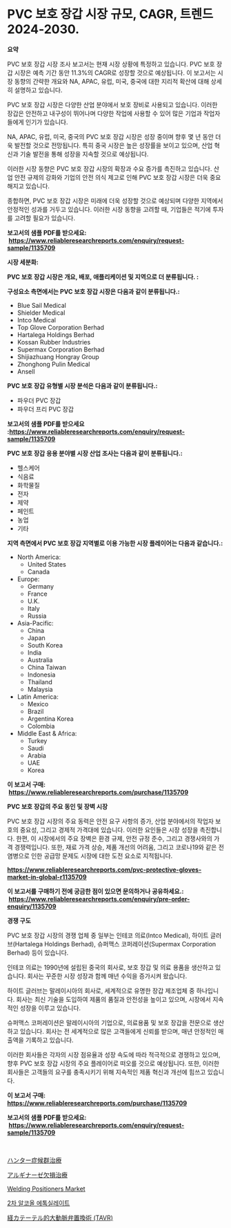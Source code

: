 <p><h1>PVC 보호 장갑 시장 규모, CAGR, 트렌드 2024-2030.</h1></p><p><strong>요약</strong></p>
<p><p>PVC 보호 장갑 시장 조사 보고서는 현재 시장 상황에 특정하고 있습니다. PVC 보호 장갑 시장은 예측 기간 동안 11.3%의 CAGR로 성장할 것으로 예상됩니다. 이 보고서는 시장 동향의 간략한 개요와 NA, APAC, 유럽, 미국, 중국에 대한 지리적 확산에 대해 상세히 설명하고 있습니다.</p><p>PVC 보호 장갑 시장은 다양한 산업 분야에서 보호 장비로 사용되고 있습니다. 이러한 장갑은 안전하고 내구성이 뛰어나며 다양한 작업에 사용할 수 있어 많은 기업과 작업자들에게 인기가 있습니다.</p><p>NA, APAC, 유럽, 미국, 중국의 PVC 보호 장갑 시장은 성장 중이며 향후 몇 년 동안 더욱 발전할 것으로 전망됩니다. 특히 중국 시장은 높은 성장률을 보이고 있으며, 산업 혁신과 기술 발전을 통해 성장을 지속할 것으로 예상됩니다.</p><p>이러한 시장 동향은 PVC 보호 장갑 시장의 확장과 수요 증가를 촉진하고 있습니다. 산업 안전 규제의 강화와 기업의 안전 의식 제고로 인해 PVC 보호 장갑 시장은 더욱 중요해지고 있습니다.</p><p>종합하면, PVC 보호 장갑 시장은 미래에 더욱 성장할 것으로 예상되며 다양한 지역에서 안정적인 성과를 거두고 있습니다. 이러한 시장 동향을 고려할 때, 기업들은 적기에 투자를 고려할 필요가 있습니다.</p></p>
<p><strong>보고서의 샘플 PDF를 받으세요: &nbsp;<a href="https://www.reliableresearchreports.com/enquiry/request-sample/1135709">https://www.reliableresearchreports.com/enquiry/request-sample/1135709</a></strong></p>
<p><strong>시장 세분화:</strong></p>
<p><strong> PVC 보호 장갑 시장은 개요, 배포, 애플리케이션 및 지역으로 더 분류됩니다. :</strong></p>
<p><strong>구성요소 측면에서는 PVC 보호 장갑 시장은 다음과 같이 분류됩니다.:</strong></p>
<p><ul><li>Blue Sail Medical</li><li>Shielder Medical</li><li>Intco Medical</li><li>Top Glove Corporation Berhad</li><li>Hartalega Holdings Berhad</li><li>Kossan Rubber Industries</li><li>Supermax Corporation Berhad</li><li>Shijiazhuang Hongray Group</li><li>Zhonghong Pulin Medical</li><li>Ansell</li></ul></p>
<p><strong> PVC 보호 장갑 유형별 시장 분석은 다음과 같이 분류됩니다.:</strong></p>
<p><ul><li>파우더 PVC 장갑</li><li>파우더 프리 PVC 장갑</li></ul></p>
<p><strong>보고서의 샘플 PDF를 받으세요 :<a href="https://www.reliableresearchreports.com/enquiry/request-sample/1135709">https://www.reliableresearchreports.com/enquiry/request-sample/1135709</a></strong></p>
<p><strong> PVC 보호 장갑 응용 분야별 시장 산업 조사는 다음과 같이 분류됩니다.:</strong></p>
<p><ul><li>헬스케어</li><li>식음료</li><li>화학물질</li><li>전자</li><li>제약</li><li>페인트</li><li>농업</li><li>기타</li></ul></p>
<p><strong>지역 측면에서 PVC 보호 장갑 지역별로 이용 가능한 시장 플레이어는 다음과 같습니다.:</strong></p>
<p><ul>
    <li>
        North America:
        <ul>
            <li>United States</li>
            <li>Canada</li>
        </ul>
    </li>
    <li>
        Europe:
        <ul>
            <li>Germany</li>
            <li>France</li>
            <li>U.K.</li>
            <li>Italy</li>
            <li>Russia</li>
        </ul>
    </li>
    <li>
        Asia-Pacific:
        <ul>
            <li>China</li>
            <li>Japan</li>
            <li>South Korea</li>
            <li>India</li>
            <li>Australia</li>
            <li>China Taiwan</li>
            <li>Indonesia</li>
            <li>Thailand</li>
            <li>Malaysia</li>
        </ul>
    </li>
    <li>
        Latin America:
        <ul>
            <li>Mexico</li>
            <li>Brazil</li>
            <li>Argentina Korea</li>
            <li>Colombia</li>
        </ul>
    </li>
    <li>
        Middle East & Africa:
        <ul>
            <li>Turkey</li>
            <li>Saudi</li>
            <li>Arabia</li>
            <li>UAE</li>
            <li>Korea</li>
        </ul>
    </li>
    </ul></p>
<p><strong>이 보고서 구매: &nbsp;<a href="https://www.reliableresearchreports.com/purchase/1135709">https://www.reliableresearchreports.com/purchase/1135709</a></strong></p>
<p><strong>PVC 보호 장갑의 주요 동인 및 장벽 시장</strong></p>
<p><p>PVC 보호 장갑 시장의 주요 동력은 안전 요구 사항의 증가, 산업 분야에서의 작업자 보호의 중요성, 그리고 경제적 가격대에 있습니다. 이러한 요인들은 시장 성장을 촉진합니다. 한편, 이 시장에서의 주요 장벽은 환경 규제, 안전 규정 준수, 그리고 경쟁사와의 가격 경쟁력입니다. 또한, 재료 가격 상승, 제품 개선의 어려움, 그리고 코로나19와 같은 전염병으로 인한 공급망 문제도 시장에 대한 도전 요소로 지적됩니다.</p></p>
<p><strong><a href="https://www.reliableresearchreports.com/pvc-protective-gloves-market-in-global-r1135709">https://www.reliableresearchreports.com/pvc-protective-gloves-market-in-global-r1135709</a></strong></p>
<p><strong>이 보고서를 구매하기 전에 궁금한 점이 있으면 문의하거나 공유하세요.: &nbsp;<a href="https://www.reliableresearchreports.com/enquiry/pre-order-enquiry/1135709">https://www.reliableresearchreports.com/enquiry/pre-order-enquiry/1135709</a></strong></p>
<p><strong>경쟁 구도</strong></p>
<p><p>PVC 보호 장갑 시장의 경쟁 업체 중 일부는 인테코 의료(Intco Medical), 하이트 글러브(Hartalega Holdings Berhad), 슈퍼맥스 코퍼레이션(Supermax Corporation Berhad) 등이 있습니다.</p><p>인테코 의료는 1990년에 설립된 중국의 회사로, 보호 장갑 및 의료 용품을 생산하고 있습니다. 회사는 꾸준한 시장 성장과 함께 매년 수익을 증가시켜 왔습니다.</p><p>하이트 글러브는 말레이시아의 회사로, 세계적으로 유명한 장갑 제조업체 중 하나입니다. 회사는 최신 기술을 도입하여 제품의 품질과 안전성을 높이고 있으며, 시장에서 지속적인 성장을 이루고 있습니다.</p><p>슈퍼맥스 코퍼레이션은 말레이시아의 기업으로, 의료용품 및 보호 장갑을 전문으로 생산하고 있습니다. 회사는 전 세계적으로 많은 고객들에게 신뢰를 받으며, 매년 안정적인 매출액을 기록하고 있습니다.</p><p>이러한 회사들은 각자의 시장 점유율과 성장 속도에 따라 적극적으로 경쟁하고 있으며, 향후 PVC 보호 장갑 시장의 주요 플레이어로 떠오를 것으로 예상됩니다. 또한, 이러한 회사들은 고객들의 요구를 충족시키기 위해 지속적인 제품 혁신과 개선에 힘쓰고 있습니다.</p></p>
<p><strong>이 보고서 구매: &nbsp; <a href="https://www.reliableresearchreports.com/purchase/1135709">https://www.reliableresearchreports.com/purchase/1135709</a></strong></p>
<p><strong>보고서의 샘플 PDF를 받으세요: &nbsp;<a href="https://www.reliableresearchreports.com/enquiry/request-sample/1135709">https://www.reliableresearchreports.com/enquiry/request-sample/1135709</a></strong><strong></strong></p>
<p>&nbsp;</p>
<p><p><a href="https://medium.com/@englandlifestyle_22171/%E3%83%8F%E3%83%B3%E3%82%BF%E3%83%BC%E7%97%87%E5%80%99%E7%BE%A4%E6%B2%BB%E7%99%82%E5%B8%82%E5%A0%B4-%E7%A8%AE%E9%A1%9E-%E3%82%A2%E3%83%97%E3%83%AA%E3%82%B1%E3%83%BC%E3%82%B7%E3%83%A7%E3%83%B3-%E3%81%8A%E3%82%88%E3%81%B3%E5%9C%B0%E7%90%86%E3%81%AB%E3%82%88%E3%82%8B%E5%8C%85%E6%8B%AC%E7%9A%84%E8%A9%95%E4%BE%A1-9b6180b136b5">ハンター症候群治療</a></p><p><a href="https://medium.com/@nairn_boy/%E3%82%A2%E3%83%AB%E3%82%AE%E3%83%8A%E3%83%BC%E3%82%BC%E6%AC%A0%E4%B9%8F%E7%97%87%E6%B2%BB%E7%99%82%E5%B8%82%E5%A0%B4%E3%83%AC%E3%83%9D%E3%83%BC%E3%83%88%E3%81%AF-%E3%81%93%E3%81%AE%E5%B8%82%E5%A0%B4%E3%81%AE%E6%9C%80%E6%96%B0%E3%81%AE%E3%83%88%E3%83%AC%E3%83%B3%E3%83%89%E3%81%A8%E6%88%90%E9%95%B7%E6%A9%9F%E4%BC%9A%E3%82%92%E6%98%8E%E3%82%89%E3%81%8B%E3%81%AB%E3%81%97%E3%81%A6%E3%81%84%E3%81%BE%E3%81%99-01f6b63232bd">アルギナーゼ欠損治療</a></p><p><a href="https://github.com/ChiragRP21/Market-Research-Report-List-4/blob/main/welding-positioners-market.md">Welding Positioners Market</a></p><p><a href="https://medium.com/@tonyolfson67562023/%EC%A0%9C2%EC%B0%A8-%EC%95%8C%EC%BD%94%EC%98%AC-%EC%97%90%ED%86%A1%EC%8B%A4%EB%A0%88%EC%9D%B4%ED%8A%B8-%EC%8B%9C%EC%9E%A5-%EC%A0%90%EC%9C%A0%EC%9C%A8-%EB%B3%80%ED%99%94-%EB%B0%8F-%EC%8B%9C%EC%9E%A5-%EC%84%B1%EC%9E%A5-%ED%8A%B8%EB%A0%8C%EB%93%9C-2024%EB%85%84-2031%EB%85%84-ba6eaa18b000">2차 알코올 에톡실레이트</a></p><p><a href="https://github.com/xemfu2379520/Market-Research-Report-List-1/blob/main/487665629131.md">経カテーテル的大動脈弁置換術 (TAVR)</a></p></p>